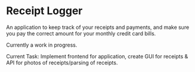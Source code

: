 # Receipt Logger #

An application to keep track of your receipts and payments, and make sure you pay the correct amount for your monthly credit card bills.

Currently a work in progress. 

Current Task: Implement frontend for application, create GUI for receipts & API for photos of receipts/parsing of receipts.
